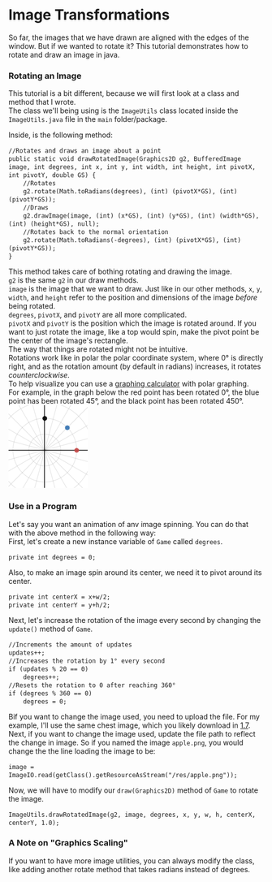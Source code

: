 # Image Transformations

So far, the images that we have drawn are aligned with the edges of the window. But if we wanted to rotate it? This tutorial demonstrates how to rotate and draw an image in java.  

### Rotating an Image

This tutorial is a bit different, because we will first look at a class and method that I wrote.  
The class we'll being using is the `ImageUtils` class located inside the `ImageUtils.java` file in the `main` folder/package.  

Inside, is the following method:  

    //Rotates and draws an image about a point
    public static void drawRotatedImage(Graphics2D g2, BufferedImage image, int degrees, int x, int y, int width, int height, int pivotX, int pivotY, double GS) {
        //Rotates
        g2.rotate(Math.toRadians(degrees), (int) (pivotX*GS), (int) (pivotY*GS));
        //Draws
        g2.drawImage(image, (int) (x*GS), (int) (y*GS), (int) (width*GS), (int) (height*GS), null);
        //Rotates back to the normal orientation
        g2.rotate(Math.toRadians(-degrees), (int) (pivotX*GS), (int) (pivotY*GS));
    }
    
This method takes care of bothing rotating and drawing the image.  
`g2` is the same `g2` in our draw methods.  
`image` is the image that we want to draw. 
Just like in our other methods, `x`, `y`, `width`, and `height` refer to the position and dimensions of the image *before* being rotated.  
`degrees`, `pivotX`, and `pivotY` are all more complicated.  
`pivotX` and `pivotY` is the position which the image is rotated around.  If you want to just rotate the image, like a top would spin, make the pivot point be the center of the image's rectangle.  
The way that things are rotated might not be intuitive.  
Rotations work like in polar the polar coordinate system, where 0° is directly right, and as the rotation amount (by default in radians) increases, it rotates *counterclockwise*.  
To help visualize you can use a [graphing calculator](https://www.desmos.com/calculator) with polar graphing.  
For example, in the graph below the red point has been rotated 0°, the blue point has been rotated 45°, and the black point has been rotated 450°.  
![Polar Graph](/Assets/polar_graph.png "Polar Graph")

### Use in a Program

Let's say you want an animation of anv image spinning. You can do that with the above method in the following way:  
First, let's create a new instance variable of `Game` called `degrees`.  
    
    private int degrees = 0;
    
Also, to make an image spin around its center, we need it to pivot around its center.

    private int centerX = x+w/2;
    private int centerY = y+h/2;

Next, let's increase the rotation of the image every second by changing the `update()` method of `Game`.  
    
    //Increments the amount of updates
    updates++;
    //Increases the rotation by 1° every second
    if (updates % 20 == 0)
        degrees++;
    //Resets the rotation to 0 after reaching 360°
    if (degrees % 360 == 0)
        degrees = 0;
        
Bif you want to change the image used, you need to upload the file. For my example, I'll use the same chest image, which you likely download in [1.7](https://github.com/Motirock/An-Introduction-To-Java-Graphics/tree/main/Part%201/1.7).  
Next, if you want to change the image used, update the file path to reflect the change in image. So if you named the image `apple.png`, you would change the the line loading the image to be:
    
    image = ImageIO.read(getClass().getResourceAsStream("/res/apple.png"));
    
Now, we will have to modify our `draw(Graphics2D)` method of `Game` to rotate the image.  

    ImageUtils.drawRotatedImage(g2, image, degrees, x, y, w, h, centerX, centerY, 1.0);

### A Note on "Graphics Scaling"

If you want to have more image utilities, you can always modify the class, like adding another rotate method that takes radians instead of degrees.
